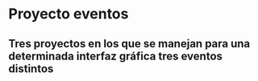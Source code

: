 # Proyecto eventos

## Tres proyectos en los que se manejan para una determinada interfaz gráfica tres eventos distintos
